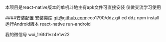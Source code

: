 本项目是react-native版本的单机斗地主有apk文件可直接安装 仅做交流学习使用

####安装配置
安装类库
git@github.com:cco1790/ddz.git
cd ddz
npm install
运行Android版本
react-native run-android


我的微信号  wxi_1r6fd1vz4e1w22
